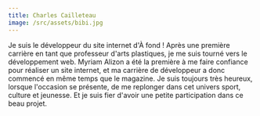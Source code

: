 ```yaml
---
title: Charles Cailleteau
image: /src/assets/bibi.jpg
---
```


Je suis le développeur du site internet d'À fond ! Après une première carrière en tant que professeur d'arts plastiques, je me suis tourné vers le développement web. Myriam Alizon a été la première à me faire confiance pour réaliser un site internet, et ma carrière de développeur a donc commencé en même temps que le magazine. Je suis toujours très heureux, lorsque l'occasion se présente, de me replonger dans cet univers sport, culture et jeunesse. Et je suis fier d'avoir une petite participation dans ce beau projet.
